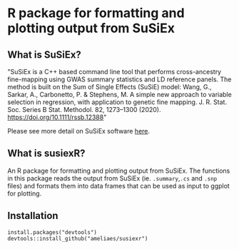 # R package for formatting and plotting output from SuSiEx 

## What is SuSiEx?
"SuSiEx is a C++ based command line tool that performs cross-ancestry fine-mapping using GWAS summary statistics and LD reference panels. The method is built on the Sum of Single Effects (SuSiE) model:
Wang, G., Sarkar, A., Carbonetto, P. & Stephens, M. A simple new approach to variable selection in regression, with application to genetic fine mapping. J. R. Stat. Soc. Series B Stat. Methodol. 82, 1273–1300 (2020). https://doi.org/10.1111/rssb.12388"

Please see more detail on SuSiEx software [here](https://github.com/getian107/SuSiEx).

## What is susiexR?
An R package for formatting and plotting output from SuSiEx. The functions in this package reads the output from SuSiEx (ie. `.summary`,`.cs` and `.snp` files) and formats them into data frames that can be used as input to ggplot for plotting.

## Installation
```{r}
install.packages("devtools")
devtools::install_github("ameliaes/susiexr")
```
